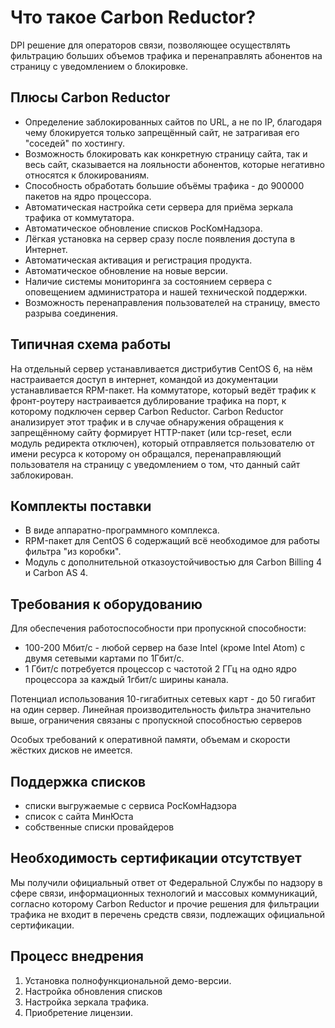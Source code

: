 # Что такое Carbon Reductor?
DPI решение для операторов связи, позволяющее осуществлять фильтрацию больших объемов трафика и перенаправлять абонентов на страницу с уведомлением о блокировке.

## Плюсы Carbon Reductor
- Определение заблокированных сайтов по URL, а не по IP, благодаря чему блокируется только запрещённый сайт, не затрагивая его "соседей" по хостингу.
- Возможность блокировать как конкретную страницу сайта, так и весь сайт, сказывается на лояльности абонентов, которые негативно относятся к блокированиям.
- Способность обработать большие объёмы трафика - до 900000 пакетов на ядро процессора.
- Автоматическая настройка сети сервера для приёма зеркала трафика от коммутатора.
- Автоматическое обновление списков РосКомНадзора.
- Лёгкая установка на сервер сразу после появления доступа в Интернет.
- Автоматическая активация и регистрация продукта.
- Автоматическое обновление на новые версии.
- Наличие системы мониторинга за состоянием сервера с оповещением администратора и нашей технической поддержки.
- Возможность перенаправления пользователей на страницу, вместо разрыва соединения.

## Типичная схема работы
На отдельный сервер устанавливается дистрибутив CentOS 6, на нём настраивается доступ в интернет, командой из документации устанавливается RPM-пакет.
На коммутаторе, который ведёт трафик к фронт-роутеру настраивается дублирование трафика на порт, к которому подключен сервер Carbon Reductor.
Carbon Reductor анализирует этот трафик и в случае обнаружения обращения к запрещённому сайту формирует HTTP-пакет (или tcp-reset, если модуль редиректа отключен), который отправляется пользователю от имени ресурса к которому он обращался, перенаправляющий пользователя на страницу с уведомлением о том, что данный сайт заблокирован.

## Комплекты поставки
- В виде аппаратно-программного комплекса.
- RPM-пакет для CentOS 6 содержащий всё необходимое для работы фильтра "из коробки".
- Модуль с дополнительной отказоустойчивостью для Carbon Billing 4 и Carbon AS 4.

## Требования к оборудованию
Для обеспечения работоспособности при пропускной способности:
- 100-200 Мбит/с - любой сервер на базе Intel (кроме Intel Atom) c двумя сетевыми картами по 1Гбит/с. 
- 1 Гбит/с потребуется процессор с частотой 2 ГГц на одно ядро процессора за каждый 1гбит/с ширины канала.

Потенциал использования 10-гигабитных сетевых карт - до 50 гигабит на один сервер. 
Линейная производительность фильтра значительно выше, ограничения связаны с пропускной способностью серверов 

Особых требований к оперативной памяти, объемам и скорости жёстких дисков не имеется.

## Поддержка списков
- списки выгружаемые с сервиса РосКомНадзора
- список с сайта МинЮста
- собственные списки провайдеров

## Необходимость сертификации отсутствует
Мы получили официальный ответ от Федеральной Службы по надзору в сфере связи, информационных технологий и массовых коммуникаций, согласно которому Carbon Reductor и прочие решения для фильтрации трафика не входит в перечень средств связи, подлежащих официальной сертификации.

## Процесс внедрения
1. Установка полнофункциональной демо-версии.
2. Настройка обновления списков
3. Настройка зеркала трафика.
4. Приобретение лицензии.
